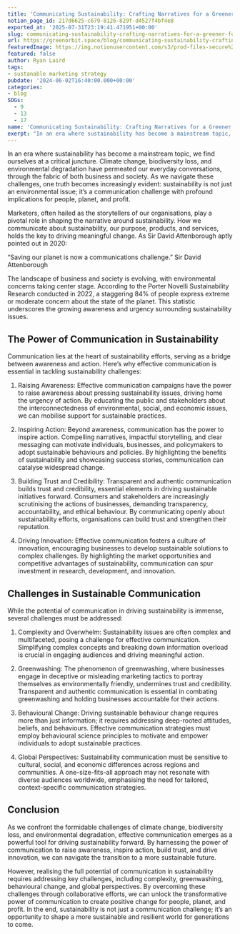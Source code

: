 ```yaml
---
title: 'Communicating Sustainability: Crafting Narratives for a Greener Future'
notion_page_id: 217d6625-c679-8126-829f-d4527f4bf4e8
exported_at: '2025-07-31T23:19:41.471951+00:00'
slug: communicating-sustainability-crafting-narratives-for-a-greener-future
url: https://greenorbit.space/blog/communicating-sustainability-crafting-narratives-for-a-greener-future/
featuredImage: https://img.notionusercontent.com/s3/prod-files-secure%2F46d85076-9cc9-4816-b22e-3f6e1ee2434d%2F423e0159-6e09-4fa6-b2db-ee5da5638698%2Fnarrative.jpg/size/w=2000?exp=1755008616&sig=V8E3SjwGsTwUP1WvkRQ0LJWoSWwhWFFPxVCfFoPn2bA&id=509b81fe-7271-4219-8edb-b1941dc75306&table=block&userId=6be61a03-d711-4ab6-ae5d-082d1492ba23
featured: false
author: Ryan Laird
tags:
- sustanable marketing strategy
pubdate: '2024-06-02T16:40:00.000+00:00'
categories:
- blog
SDGs:
  - 9
  - 13
  - 17
name: 'Communicating Sustainability: Crafting Narratives for a Greener Future'
exerpt: "In an era where sustainability has become a mainstream topic, we find ourselves at a critical juncture. Climate change, biodiversity loss, and environmental degradation have permeated our everyday conversations, through the fabric of both business and society. As we navigate these challenges, one truth becomes increasingly evident: sustainability is not just an environmental issue; it’s a communication challenge with profound implications for people, planet, and profit."
---
```


In an era where sustainability has become a mainstream topic, we find ourselves at a critical juncture. Climate change, biodiversity loss, and environmental degradation have permeated our everyday conversations, through the fabric of both business and society. As we navigate these challenges, one truth becomes increasingly evident: sustainability is not just an environmental issue; it’s a communication challenge with profound implications for people, planet, and profit.

Marketers, often hailed as the storytellers of our organisations, play a pivotal role in shaping the narrative around sustainability. How we communicate about sustainability, our purpose, products, and services, holds the key to driving meaningful change. As Sir David Attenborough aptly pointed out in 2020: 

> 
“Saving our planet is now a communications challenge.”
Sir David Attenborough

The landscape of business and society is evolving, with environmental concerns taking center stage. According to the Porter Novelli Sustainability Research conducted in 2022, a staggering 84% of people express extreme or moderate concern about the state of the planet. This statistic underscores the growing awareness and urgency surrounding sustainability issues.

## The Power of Communication in Sustainability

Communication lies at the heart of sustainability efforts, serving as a bridge between awareness and action. Here’s why effective communication is essential in tackling sustainability challenges:

1. Raising Awareness: Effective communication campaigns have the power to raise awareness about pressing sustainability issues, driving home the urgency of action. By educating the public and stakeholders about the interconnectedness of environmental, social, and economic issues, we can mobilise support for sustainable practices.

1. Inspiring Action: Beyond awareness, communication has the power to inspire action. Compelling narratives, impactful storytelling, and clear messaging can motivate individuals, businesses, and policymakers to adopt sustainable behaviours and policies. By highlighting the benefits of sustainability and showcasing success stories, communication can catalyse widespread change.

1. Building Trust and Credibility: Transparent and authentic communication builds trust and credibility, essential elements in driving sustainable initiatives forward. Consumers and stakeholders are increasingly scrutinising the actions of businesses, demanding transparency, accountability, and ethical behaviour. By communicating openly about sustainability efforts, organisations can build trust and strengthen their reputation.

1. Driving Innovation: Effective communication fosters a culture of innovation, encouraging businesses to develop sustainable solutions to complex challenges. By highlighting the market opportunities and competitive advantages of sustainability, communication can spur investment in research, development, and innovation.

## Challenges in Sustainable Communication

While the potential of communication in driving sustainability is immense, several challenges must be addressed:

1. Complexity and Overwhelm: Sustainability issues are often complex and multifaceted, posing a challenge for effective communication. Simplifying complex concepts and breaking down information overload is crucial in engaging audiences and driving meaningful action.

1. Greenwashing: The phenomenon of greenwashing, where businesses engage in deceptive or misleading marketing tactics to portray themselves as environmentally friendly, undermines trust and credibility. Transparent and authentic communication is essential in combating greenwashing and holding businesses accountable for their actions.

1. Behavioural Change: Driving sustainable behaviour change requires more than just information; it requires addressing deep-rooted attitudes, beliefs, and behaviours. Effective communication strategies must employ behavioural science principles to motivate and empower individuals to adopt sustainable practices.

1. Global Perspectives: Sustainability communication must be sensitive to cultural, social, and economic differences across regions and communities. A one-size-fits-all approach may not resonate with diverse audiences worldwide, emphasising the need for tailored, context-specific communication strategies.

## Conclusion

As we confront the formidable challenges of climate change, biodiversity loss, and environmental degradation, effective communication emerges as a powerful tool for driving sustainability forward. By harnessing the power of communication to raise awareness, inspire action, build trust, and drive innovation, we can navigate the transition to a more sustainable future.

However, realising the full potential of communication in sustainability requires addressing key challenges, including complexity, greenwashing, behavioural change, and global perspectives. By overcoming these challenges through collaborative efforts, we can unlock the transformative power of communication to create positive change for people, planet, and profit. In the end, sustainability is not just a communication challenge; it’s an opportunity to shape a more sustainable and resilient world for generations to come.